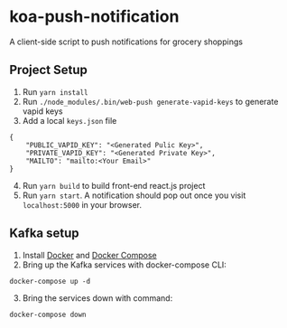 # koa-push-notification
A client-side script to push notifications for grocery shoppings

## Project Setup
1. Run `yarn install`
2. Run `./node_modules/.bin/web-push generate-vapid-keys` to generate vapid keys
3. Add a local `keys.json` file
```
{
    "PUBLIC_VAPID_KEY": "<Generated Pulic Key>",
    "PRIVATE_VAPID_KEY": "<Generated Private Key>",
    "MAILTO": "mailto:<Your Email>"
}
```
4. Run `yarn build` to build front-end react.js project
5. Run `yarn start`. A notification should pop out once you visit `localhost:5000` in your browser.

## Kafka setup
1. Install [Docker](https://www.docker.com/) and [Docker Compose](https://docs.docker.com/compose/)
2. Bring up the Kafka services with docker-compose CLI:
```
docker-compose up -d
```
3. Bring the services down with command:
```
docker-compose down
```
